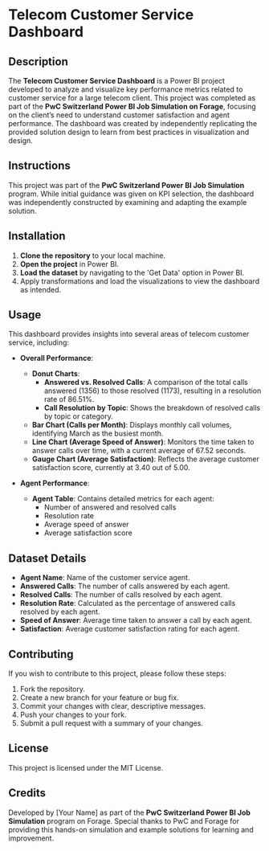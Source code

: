 # Telecom Customer Service Dashboard

## Description
The **Telecom Customer Service Dashboard** is a Power BI project developed to analyze and visualize key performance metrics related to customer service for a large telecom client. This project was completed as part of the **PwC Switzerland Power BI Job Simulation on Forage**, focusing on the client’s need to understand customer satisfaction and agent performance. The dashboard was created by independently replicating the provided solution design to learn from best practices in visualization and design.

## Instructions
This project was part of the **PwC Switzerland Power BI Job Simulation** program. While initial guidance was given on KPI selection, the dashboard was independently constructed by examining and adapting the example solution.

## Installation
1. **Clone the repository** to your local machine.
2. **Open the project** in Power BI.
3. **Load the dataset** by navigating to the 'Get Data' option in Power BI.
4. Apply transformations and load the visualizations to view the dashboard as intended.

## Usage
This dashboard provides insights into several areas of telecom customer service, including:

- **Overall Performance**:
  - **Donut Charts**:
    - **Answered vs. Resolved Calls**: A comparison of the total calls answered (1356) to those resolved (1173), resulting in a resolution rate of 86.51%.
    - **Call Resolution by Topic**: Shows the breakdown of resolved calls by topic or category.
  - **Bar Chart (Calls per Month)**: Displays monthly call volumes, identifying March as the busiest month.
  - **Line Chart (Average Speed of Answer)**: Monitors the time taken to answer calls over time, with a current average of 67.52 seconds.
  - **Gauge Chart (Average Satisfaction)**: Reflects the average customer satisfaction score, currently at 3.40 out of 5.00.

- **Agent Performance**:
  - **Agent Table**: Contains detailed metrics for each agent:
    - Number of answered and resolved calls
    - Resolution rate
    - Average speed of answer
    - Average satisfaction score

## Dataset Details
- **Agent Name**: Name of the customer service agent.
- **Answered Calls**: The number of calls answered by each agent.
- **Resolved Calls**: The number of calls resolved by each agent.
- **Resolution Rate**: Calculated as the percentage of answered calls resolved by each agent.
- **Speed of Answer**: Average time taken to answer a call by each agent.
- **Satisfaction**: Average customer satisfaction rating for each agent.

## Contributing
If you wish to contribute to this project, please follow these steps:
1. Fork the repository.
2. Create a new branch for your feature or bug fix.
3. Commit your changes with clear, descriptive messages.
4. Push your changes to your fork.
5. Submit a pull request with a summary of your changes.

## License
This project is licensed under the MIT License.

## Credits
Developed by [Your Name] as part of the **PwC Switzerland Power BI Job Simulation** program on Forage. Special thanks to PwC and Forage for providing this hands-on simulation and example solutions for learning and improvement.

